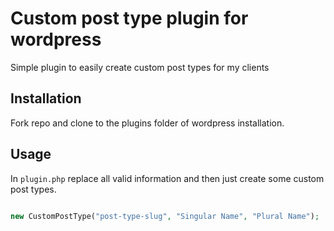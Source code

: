 # Custom post type plugin for wordpress

Simple plugin to easily create custom post types for my clients

## Installation

Fork repo and clone to the plugins folder of wordpress installation.

## Usage

In `plugin.php` replace all valid information and then just create some custom post types.

```php

new CustomPostType("post-type-slug", "Singular Name", "Plural Name");

```
